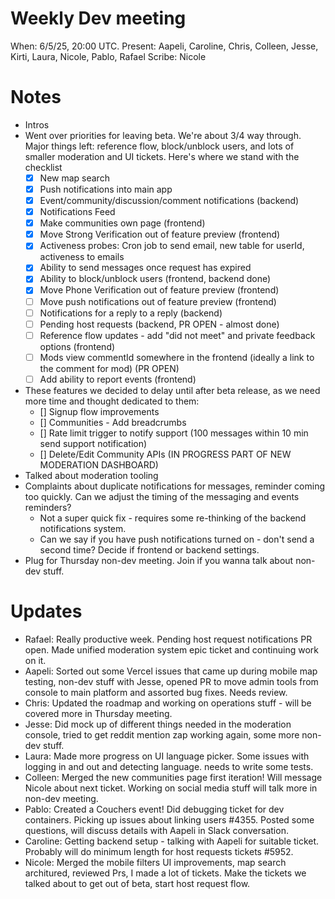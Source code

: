 # Weekly Dev meeting

When: 6/5/25, 20:00 UTC.
Present: Aapeli, Caroline, Chris, Colleen, Jesse, Kirti, Laura, Nicole, Pablo, Rafael
Scribe: Nicole

# Notes

* Intros
* Went over priorities for leaving beta. We're about 3/4 way through. Major things left: reference flow, block/unblock users, and lots of smaller moderation and UI tickets. Here's where we stand with the checklist
    - [x] New map search
    - [x] Push notifications into main app
    - [x] Event/community/discussion/comment notifications (backend)
    - [x] Notifications Feed
    - [x] Make communities own page (frontend)
    - [x] Move Strong Verification out of feature preview (frontend)
    - [x] Activeness probes: Cron job to send email, new table for userId, activeness to emails
    - [x] Ability to send messages once request has expired
    - [x] Ability to block/unblock users (frontend, backend done)
    - [x] Move Phone Verification out of feature preview (frontend)
    - [ ] Move push notifications out of feature preview (frontend)
    - [ ] Notifications for a reply to a reply (backend)
    - [ ] Pending host requests (backend, PR OPEN - almost done)
    - [ ] Reference flow updates - add "did not meet" and private feedback options (frontend)
    - [ ] Mods view commentId somewhere in the frontend (ideally a link to the comment for mod) (PR OPEN)
    - [ ] Add ability to report events (frontend)
* These features we decided to delay until after beta release, as we need more time and thought dedicated to them:
    - [] Signup flow improvements
    - [] Communities - Add breadcrumbs
    - [] Rate limit trigger to notify support (100 messages within 10 min send support notification)
    - [] Delete/Edit Community APIs (IN PROGRESS PART OF NEW MODERATION DASHBOARD) 
* Talked about moderation tooling
* Complaints about duplicate notifications for messages, reminder coming too quickly. Can we adjust the timing of the messaging and events reminders?
    - Not a super quick fix - requires some re-thinking of the backend notifications system.
    - Can we say if you have push notifications turned on - don't send a second time? Decide if frontend or backend settings.
* Plug for Thursday non-dev meeting. Join if you wanna talk about non-dev stuff.

# Updates

* Rafael: Really productive week. Pending host request notifications PR open. Made unified moderation system epic ticket and continuing work on it.
* Aapeli: Sorted out some Vercel issues that came up during mobile map testing, non-dev stuff with Jesse, opened PR to move admin tools from console to main platform and assorted bug fixes. Needs review.
* Chris: Updated the roadmap and working on operations stuff - will be covered more in Thursday meeting.
* Jesse: Did mock up of different things needed in the moderation console, tried to get reddit mention zap working again, some more non-dev stuff.
* Laura: Made more progress on UI language picker. Some issues with logging in and out and detecting language. needs to write some tests.
* Colleen: Merged the new communities page first iteration! Will message Nicole about next ticket. Working on social media stuff will talk more in non-dev meeting.
* Pablo: Created a Couchers event! Did debugging ticket for dev containers. Picking up issues about linking users #4355. Posted some questions, will discuss details with Aapeli in Slack conversation.
* Caroline: Getting backend setup - talking with Aapeli for suitable ticket. Probably will do minimum length for host requests tickets #5952.
* Nicole: Merged the mobile filters UI improvements, map search architured, reviewed Prs, I made a lot of tickets. Make the tickets we talked about to get out of beta, start host request flow. 
